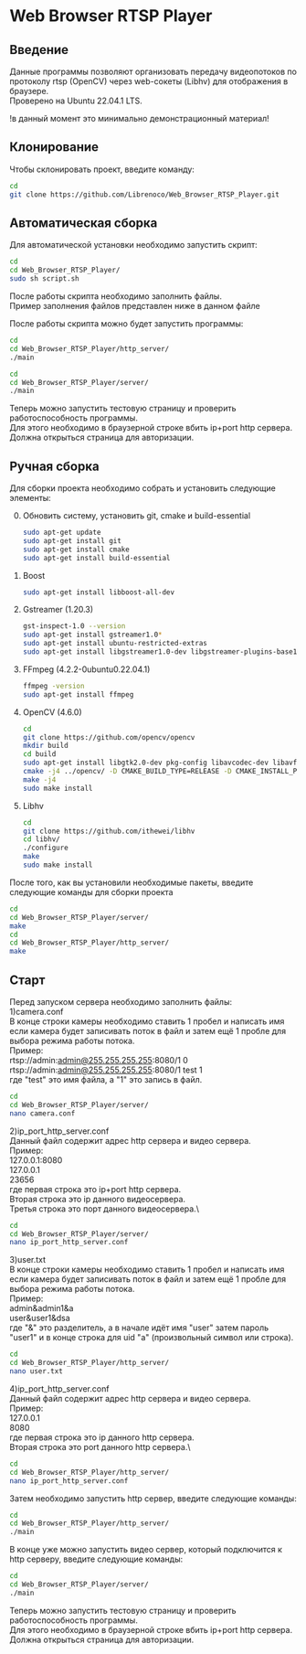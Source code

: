 Web Browser RTSP Player
===

Введение
---
Данные программы позволяют организовать передачу видеопотоков по протоколу rtsp (OpenCV) через web-сокеты (Libhv) для отображения в браузере.\
Проверено на Ubuntu 22.04.1 LTS.

!в данный момент это минимально демонстрационный материал!

Клонирование
---
Чтобы склонировать проект, введите команду:
```bash
cd
git clone https://github.com/Librenoco/Web_Browser_RTSP_Player.git
```

Автоматическая сборка
---
Для автоматической установки необходимо запустить скрипт:
```bash
cd
cd Web_Browser_RTSP_Player/
sudo sh script.sh
```
После работы скрипта необходимо заполнить файлы.\
Пример заполнения файлов представлен ниже в данном файле

После работы скрипта можно будет запустить программы:
```bash
cd
cd Web_Browser_RTSP_Player/http_server/
./main
```
```bash
cd
cd Web_Browser_RTSP_Player/server/
./main
```
Теперь можно запустить тестовую страницу и проверить работоспособность программы.\
Для этого необходимо в браузерной строке вбить ip+port http сервера.\
Должна открыться страница для авторизации.

Ручная сборка
---
Для сборки проекта необходимо собрать и установить следующие элементы:

0) Обновить систему, установить git, cmake и build-essential
    ```bash
    sudo apt-get update
    sudo apt-get install git
    sudo apt-get install cmake
    sudo apt-get install build-essential
    ```
1) Boost
    ```bash
    sudo apt-get install libboost-all-dev
    ```
2) Gstreamer  (1.20.3)
    ```bash
    gst-inspect-1.0 --version
    sudo apt-get install gstreamer1.0*
    sudo apt-get install ubuntu-restricted-extras
    sudo apt-get install libgstreamer1.0-dev libgstreamer-plugins-base1.0-dev
    ```
3) FFmpeg (4.2.2-0ubuntu0.22.04.1)
    ```bash
    ffmpeg -version
    sudo apt-get install ffmpeg
    ```
4) OpenCV (4.6.0)
    ```bash
    cd
    git clone https://github.com/opencv/opencv
    mkdir build
    cd build
    sudo apt-get install libgtk2.0-dev pkg-config libavcodec-dev libavformat-dev libswscale-dev
    cmake -j4 ../opencv/ -D CMAKE_BUILD_TYPE=RELEASE -D CMAKE_INSTALL_PREFIX=/usr/local -D WITH_GSTREAMER=ON -D WITH_FFMPEG=ON
    make -j4
    sudo make install
    ```
5) Libhv
    ```bash
    cd
    git clone https://github.com/ithewei/libhv
    cd libhv/
    ./configure
    make
    sudo make install
    ```
После того, как вы установили необходимые пакеты, введите следующие команды для сборки проекта
```bash
cd
cd Web_Browser_RTSP_Player/server/
make
cd
cd Web_Browser_RTSP_Player/http_server/
make
```

Старт
---
Перед запуском сервера необходимо заполнить файлы:\
1)camera.conf\
В конце строки камеры необходимо ставить 1 пробел и написать имя если камера будет записивать поток в файл и затем ещё 1 пробле для выбора режима работы потока.\
Пример:\
rtsp://admin:admin@255.255.255.255:8080/1 0 \
rtsp://admin:admin@255.255.255.255:8080/1 test 1\
где "test" это имя файла, а "1" это запись в файл.
```bash
cd
cd Web_Browser_RTSP_Player/server/
nano camera.conf
```
2)ip_port_http_server.conf\
Данный файл содержит адрес http сервера и видео сервера.\
Пример:\
127.0.0.1:8080\
127.0.0.1\
23656\
где первая строка это ip+port http сервера.\
Вторая строка это ip данного видеосервера.\
Третья строка это порт данного видеосервера.\
```bash
cd
cd Web_Browser_RTSP_Player/server/
nano ip_port_http_server.conf
```
3)user.txt\
В конце строки камеры необходимо ставить 1 пробел и написать имя если камера будет записивать поток в файл и затем ещё 1 пробле для выбора режима работы потока.\
Пример:\
admin&admin1&a\
user&user1&dsa\
где "&" это разделитель, а в начале идёт имя "user" затем пароль "user1" и в конце строка для uid "a" (произвольный символ или строка).
```bash
cd
cd Web_Browser_RTSP_Player/http_server/
nano user.txt
```
4)ip_port_http_server.conf\
Данный файл содержит адрес http сервера и видео сервера.\
Пример:\
127.0.0.1\
8080\
где первая строка это ip данного http сервера.\
Вторая строка это port данного http сервера.\
```bash
cd
cd Web_Browser_RTSP_Player/http_server/
nano ip_port_http_server.conf
```

Затем необходимо запустить http сервер, введите следующие команды:
```bash
cd
cd Web_Browser_RTSP_Player/http_server/
./main
```

В конце уже можно запустить видео сервер, который подключится к http серверу, введите следующие команды:
```bash
cd
cd Web_Browser_RTSP_Player/server/
./main
```

Теперь можно запустить тестовую страницу и проверить работоспособность программы.\
Для этого необходимо в браузерной строке вбить ip+port http сервера.\
Должна открыться страница для авторизации.